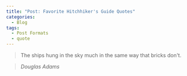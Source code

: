 ```yaml
---
title: "Post: Favorite Hitchhiker's Guide Quotes"
categories:
  - Blog
tags:
  - Post Formats
  - quote
---
```


> The ships hung in the sky much in the same way that bricks don't.
  
> <cite>Douglas Adams</cite>
